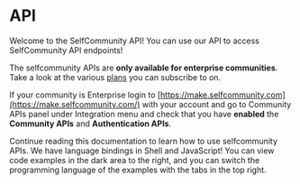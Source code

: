 # API

Welcome to the SelfCommunity API! You can use our API to access SelfCommunity API endpoints!

The selfcommunity APIs are **only available for enterprise communities**.
Take a look at the various [plans](https://selfcommunity.com/pricing/) you can subscribe to on.

If your community is Enterprise login to [https://make.selfcommunity.com](https://make.selfcommunity.com/) with your account and go to Community APIs panel under Integration menu and check that you have **enabled** the **Community APIs** and **Authentication APIs**.

Continue reading this documentation to learn how to use selfcommunity APIs. We have language bindings in Shell and JavaScript! You can view code examples in the dark area to the right, and you can switch the programming language of the examples with the tabs in the top right.
